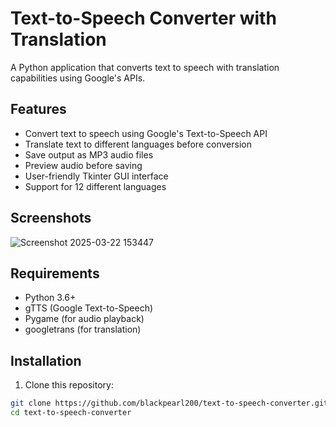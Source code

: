 # Text-to-Speech Converter with Translation

A Python application that converts text to speech with translation capabilities using Google's APIs.

## Features

- Convert text to speech using Google's Text-to-Speech API
- Translate text to different languages before conversion
- Save output as MP3 audio files
- Preview audio before saving
- User-friendly Tkinter GUI interface
- Support for 12 different languages

## Screenshots

![Screenshot 2025-03-22 153447](https://github.com/user-attachments/assets/25571a0f-85d8-4445-baa7-11ccb0e31013)

## Requirements

- Python 3.6+
- gTTS (Google Text-to-Speech)
- Pygame (for audio playback)
- googletrans (for translation)

## Installation

1. Clone this repository:
```bash
git clone https://github.com/blackpearl200/text-to-speech-converter.git
cd text-to-speech-converter
